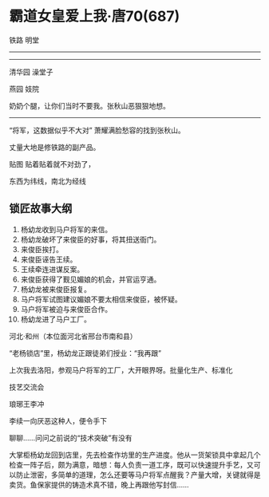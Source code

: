 # 霸道女皇爱上我·唐70(687)

铁路
明堂

***



***

清华园 澡堂子

燕园 妓院

奶奶个腿，让你们当时不要我。张秋山恶狠狠地想。

***

“将军，这数据似乎不大对” 萧耀满脸愁容的找到张秋山。

丈量大地是修铁路的副产品。

贴图 贴着贴着就不对劲了，

东西为纬线，南北为经线

## 锁匠故事大纲

1. 杨幼龙收到马户将军的来信。
2. 杨幼龙破坏了来俊臣的好事，将其扭送衙门。
3. 来俊臣挨打。
4. 来俊臣诬告王续。
5. 王续牵连进谋反案。
6. 来俊臣获得了觐见媚娘的机会，并官运亨通。
7. 杨幼龙被来俊臣报复。
8. 马户将军试图建议媚娘不要太相信来俊臣，被怀疑。
9. 马户将军被迫与来俊臣合作。
10. 杨幼龙进了马户工厂。

河北·和州（本位面河北省邢台市南和县）

“老杨锁店”里，杨幼龙正跟徒弟们授业：“我再跟”

上次我去洛阳，参观马户将军的工厂，大开眼界呀。批量化生产、标准化

技艺交流会


琅琊王李冲

李续一向厌恶这种人，便令手下


聊聊……问问之前说的“技术突破”有没有

大掌柜杨幼龙回到店里，先去检查作坊里的生产进度。他从一货架锁具中拿起几个检查一阵子后，颇为满意，暗想：每人负责一道工序，既可以快速提升手艺，又可以防止泄密，多简单的道理，怎么还要等马户将军点醒我？产量大增，关键就得是卖货。鱼保家提供的铸造术真不错，晚上再跟他写封信……